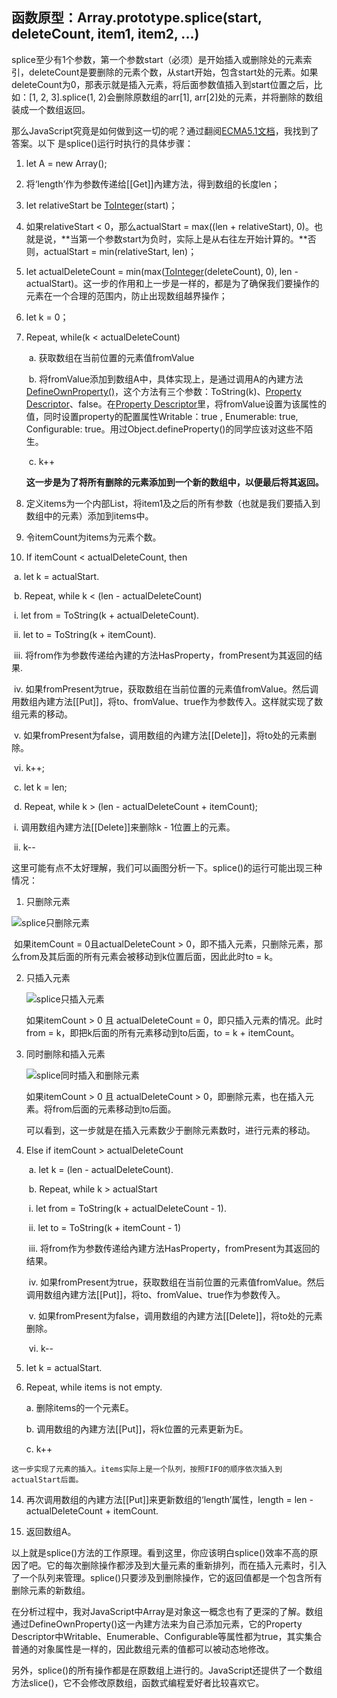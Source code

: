 ## 函数原型：Array.prototype.splice(start, deleteCount, item1, item2, ...)

splice至少有1个参数，第一个参数start（必须）是开始插入或删除处的元素索引，deleteCount是要删除的元素个数，从start开始，包含start处的元素。如果deleteCount为0，那表示就是插入元素，将后面参数值插入到start位置之后，比如：[1, 2, 3].splice(1, 2)会删除原数组的arr[1], arr[2]处的元素，并将删除的数组装成一个数组返回。

那么JavaScript究竟是如何做到这一切的呢？通过翻阅[ECMA5.1文档](http://www.ecma-international.org/ecma-262/5.1/#sec-15.4.1)，我找到了答案。以下 是splice()运行时执行的具体步骤：

1. let A = new Array();

2. 将‘length’作为参数传递给[[Get]]內建方法，得到数组的长度len；

3. let relativeStart be [ToInteger](http://www.ecma-international.org/ecma-262/5.1/#sec-9.4)(start)；

4. 如果relativeStart < 0，那么actualStart = max((len + relativeStart), 0)。也就是说，**当第一个参数start为负时，实际上是从右往左开始计算的。**否则，actualStart = min(relativeStart, len)；

5. let actualDeleteCount = min(max([ToInteger]((http://www.ecma-international.org/ecma-262/5.1/#sec-9.4))(deleteCount), 0), len - actualStart)。这一步的作用和上一步是一样的，都是为了确保我们要操作的元素在一个合理的范围内，防止出现数组越界操作；

6. let k = 0；

7. Repeat, while(k < actualDeleteCount)

   ​	a. 获取数组在当前位置的元素值fromValue

   ​	b. 将fromValue添加到数组A中，具体实现上，是通过调用A的內建方法[DefineOwnProperty()](http://www.ecma-international.org/ecma-262/5.1/#sec-8.12.9)，这个方法有三个参数：ToString(k)、[Property Descriptor](http://www.ecma-international.org/ecma-262/5.1/#sec-8.10)、false。在[Property Descriptor](http://www.ecma-international.org/ecma-262/5.1/#sec-8.10)里，将fromValue设置为该属性的值，同时设置property的配置属性Writable：true , Enumerable: true, Configurable: true。用过Object.defineProperty()的同学应该对这些不陌生。

   ​	c. k++

   **这一步是为了将所有删除的元素添加到一个新的数组中，以便最后将其返回。**

8. 定义items为一个内部List，将item1及之后的所有参数（也就是我们要插入到数组中的元素）添加到items中。

9. 令itemCount为items为元素个数。

10. If itemCount < actualDeleteCount, then

  ​	a. let k = actualStart.

  ​	b. Repeat, while k < (len - actualDeleteCount)

  ​		i. let from = ToString(k + actualDeleteCount).

  ​	       ii. let to = ToString(k + itemCount).

  ​	      iii. 将from作为参数传递给內建的方法HasProperty，fromPresent为其返回的结果.

  ​	      iv. 如果fromPresent为true，获取数组在当前位置的元素值fromValue。然后调用数组內建方法[[Put]]，将to、fromValue、true作为参数传入。这样就实现了数组元素的移动。

  ​	       v.  如果fromPresent为false，调用数组的內建方法[[Delete]]，将to处的元素删除。

  ​	      vi. k++;

  ​	c. let k = len;

  ​	d. Repeat, while k > (len - actualDeleteCount + itemCount);

  ​		i. 调用数组內建方法[[Delete]]来删除k - 1位置上的元素。

  ​	       ii. k--

  ​	这里可能有点不太好理解，我们可以画图分析一下。splice()的运行可能出现三种情况：

  1. 只删除元素

  ![splice只删除元素](https://upload-images.jianshu.io/upload_images/192464-6871216f40be8f25.png?imageMogr2/auto-orient/strip%7CimageView2/2/w/700)

  ​	如果itemCount = 0且actualDeleteCount > 0，即不插入元素，只删除元素，那么from及其后面的所有元素会被移动到k位置后面，因此此时to = k。

  2. 只插入元素

     ![splice只插入元素](https://upload-images.jianshu.io/upload_images/192464-1bcd00b57fc04537.png?imageMogr2/auto-orient/strip%7CimageView2/2/w/700)

     如果itemCount > 0 且 actualDeleteCount = 0，即只插入元素的情况。此时from = k，即把k后面的所有元素移动到to后面，to = k + itemCount。

  3. 同时删除和插入元素

     ![splice同时插入和删除元素](https://upload-images.jianshu.io/upload_images/192464-bcf22c20af55c848.jpg?imageMogr2/auto-orient/strip%7CimageView2/2/w/700)

     如果itemCount > 0 且 actualDeleteCount > 0，即删除元素，也在插入元素。将from后面的元素移动到to后面。

     可以看到，这一步就是在插入元素数少于删除元素数时，进行元素的移动。

11. Else if itemCount > actualDeleteCount

    ​	a. let k = (len - actualDeleteCount).

    ​	b. Repeat, while k > actualStart

    ​		i. let from = ToString(k + actualDeleteCount - 1).

    ​	       ii. let to = ToString(k + itemCount - 1)

    ​	      iii. 将from作为参数传递给內建方法HasProperty，fromPresent为其返回的结果。

    ​	      iv. 如果fromPresent为true，获取数组在当前位置的元素值fromValue。然后调用数组內建方法[[Put]]，将to、fromValue、true作为参数传入。

    ​	       v. 如果fromPresent为false，调用数组的內建方法[[Delete]]，将to处的元素删除。

    ​	      vi. k--

12.  let k = actualStart.

13.  Repeat, while items is not empty.

     a. 删除items的一个元素E。

     b. 调用数组的內建方法[[Put]]，将k位置的元素更新为E。

     c. k++

    这一步实现了元素的插入。items实际上是一个队列，按照FIFO的顺序依次插入到actualStart后面。

14.  再次调用数组的內建方法[[Put]]来更新数组的‘length’属性，length = len - actualDeleteCount + itemCount.

15. 返回数组A。

以上就是splice()方法的工作原理。看到这里，你应该明白splice()效率不高的原因了吧。它的每次删除操作都涉及到大量元素的重新排列，而在插入元素时，引入了一个队列来管理。splice()只要涉及到删除操作，它的返回值都是一个包含所有删除元素的新数组。

在分析过程中，我对JavaScript中Array是对象这一概念也有了更深的了解。数组通过DefineOwnProperty()这一內建方法来为自己添加元素，它的Property Descriptor中Writable、Enumerable、Configurable等属性都为true，其实集合普通的对象属性是一样的，因此数组元素的值都可以被动态地修改。

另外，splice()的所有操作都是在原数组上进行的。JavaScript还提供了一个数组方法slice()，它不会修改原数组，函数式编程爱好者比较喜欢它。